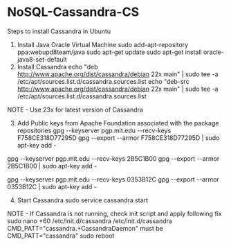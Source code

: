 # NoSQL-Cassandra-CS
Steps to install Cassandra in Ubuntu

1. Install Java Oracle Virtual Machine
  sudo add-apt-repository ppa:webupd8team/java
  sudo apt-get update
  sudo apt-get install oracle-java8-set-default
2. Install Cassandra
  echo "deb http://www.apache.org/dist/cassandra/debian 22x main" | sudo tee -a /etc/apt/sources.list.d/cassandra.sources.list
  echo "deb-src http://www.apache.org/dist/cassandra/debian 22x main" | sudo tee -a /etc/apt/sources.list.d/cassandra.sources.list
  
  NOTE - Use 23x for latest version of Cassandra

3. Add Public keys from Apache Foundation associated with the package repositories
  gpg --keyserver pgp.mit.edu --recv-keys F758CE318D77295D
  gpg --export --armor F758CE318D77295D | sudo apt-key add -
  
  gpg --keyserver pgp.mit.edu --recv-keys 2B5C1B00
  gpg --export --armor 2B5C1B00 | sudo apt-key add -
  
  gpg --keyserver pgp.mit.edu --recv-keys 0353B12C
  gpg --export --armor 0353B12C | sudo apt-key add -
  
4. Start Cassandra
  sudo service cassandra start
  
  NOTE - If Cassandra is not running, check init script and apply following fix
  sudo nano +60 /etc/init.d/cassandra
    /etc/init.d/cassandra
    CMD_PATT="cassandra.+CassandraDaemon" must be CMD_PATT="cassandra"
    sudo reboot


